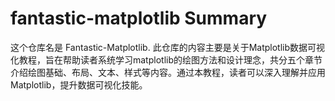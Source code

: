 # fantastic-matplotlib Summary

这个仓库名是 Fantastic-Matplotlib. 此仓库的内容主要是关于Matplotlib数据可视化教程，旨在帮助读者系统学习matplotlib的绘图方法和设计理念，共分五个章节介绍绘图基础、布局、文本、样式等内容。通过本教程，读者可以深入理解并应用Matplotlib，提升数据可视化技能。